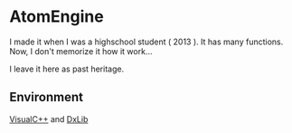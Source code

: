 # AtomEngine

I made it when I was a highschool student ( 2013 ).
It has many functions.
Now, I don't memorize it how it work...

I leave it here as past heritage.

## Environment
[VisualC++](https://www.microsoft.com/ja-jp/dev/default.aspx) and [DxLib](http://dxlib.o.oo7.jp/)
